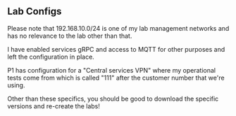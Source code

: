 ## Lab Configs

Please note that 192.168.10.0/24 is one of my lab management networks and has no relevance to the lab other than that.

I have enabled services gRPC and access to MQTT for other purposes and left the configuration in place.

P1 has configuration for a "Central services VPN" where my operational tests come from which is called "111" after the customer number that we're using.

Other than these specifics, you should be good to download the specific versions and re-create the labs!
